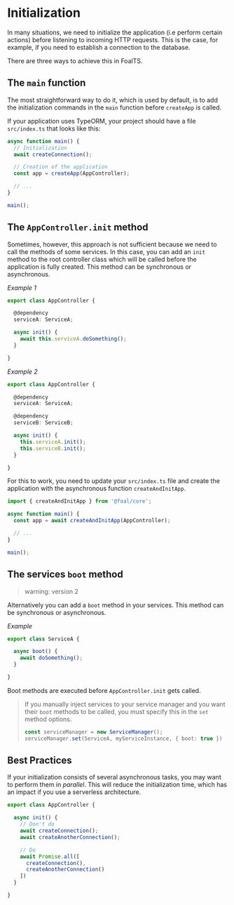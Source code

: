 # Initialization

In many situations, we need to initialize the application (i.e perform certain actions) before listening to incoming HTTP requests. This is the case, for example, if you need to establish a connection to the database.

There are three ways to achieve this in FoalTS.

## The `main` function

The most straightforward way to do it, which is used by default, is to add the initialization commands in the `main` function before `createApp` is called.

If your application uses TypeORM, your project should have a file `src/index.ts` that looks like this:

```typescript
async function main() {
  // Initialization
  await createConnection();

  // Creation of the application
  const app = createApp(AppController);

  // ...
}

main();
```

## The `AppController.init` method

Sometimes, however, this approach is not sufficient because we need to call the methods of some services. In this case, you can add an `init` method to the root controller class which will be called before the application is fully created. This method can be synchronous or asynchronous.

*Example 1*
```typescript
export class AppController {

  @dependency
  serviceA: ServiceA;

  async init() {
    await this.serviceA.doSomething();
  }

}
```

*Example 2*
```typescript
export class AppController {

  @dependency
  serviceA: ServiceA;

  @dependency
  serviceB: ServiceB;

  async init() {
    this.serviceA.init();
    this.serviceB.init();
  }

}
```

For this to work, you need to update your `src/index.ts` file and create the application with the asynchronous function `createAndInitApp`.

```typescript
import { createAndInitApp } from '@foal/core';

async function main() {
  const app = await createAndInitApp(AppController);

  // ...
}

main();
```

## The services `boot` method

> warning: version 2

Alternatively you can add a `boot` method in your services. This method can be synchronous or asynchronous.

*Example*
```typescript
export class ServiceA {

  async boot() {
    await doSomething();
  }

}
```

Boot methods are executed before `AppController.init` gets called.

> If you manually inject services to your service manager and you want their `boot` methods to be called, you must specify this in the `set` method options.
> 
> ```typescript
> const serviceManager = new ServiceManager();
> serviceManager.set(ServiceA, myServiceInstance, { boot: true })
> ```

## Best Practices

If your initialization consists of several asynchronous tasks, you may want to perform them in *parallel*. This will reduce the initialization time, which has an impact if you use a serverless architecture.

```typescript
export class AppController {

  async init() {
    // Don't do
    await createConnection();
    await createAnotherConnection();

    // Do
    await Promise.all([
      createConnection(),
      createAnotherConnection()
    ])
  }

}
```
